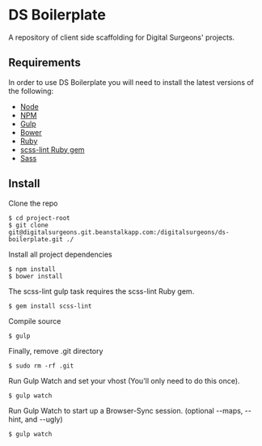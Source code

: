# DS Boilerplate


A repository of client side scaffolding for Digital Surgeons' projects.

## Requirements

In order to use DS Boilerplate you will need to install the latest versions of the following:

- [Node](http://nodejs.org/)
- [NPM](https://www.npmjs.org/)
- [Gulp](http://gulpjs.com/)
- [Bower](http://bower.io/)
- [Ruby](https://www.ruby-lang.org/en/)
- [scss-lint Ruby gem](https://rubygems.org/gems/scss-lint/versions/0.35.0)
- [Sass](http://sass-lang.com/)

## Install

Clone the repo

	$ cd project-root
	$ git clone git@digitalsurgeons.git.beanstalkapp.com:/digitalsurgeons/ds-boilerplate.git ./

Install all project dependencies

	$ npm install
	$ bower install

The scss-lint gulp task requires the scss-lint Ruby gem.

	$ gem install scss-lint

Compile source

	$ gulp

Finally, remove .git directory

	$ sudo rm -rf .git

Run Gulp Watch and set your vhost (You'll only need to do this once).

	$ gulp watch

Run Gulp Watch to start up a Browser-Sync session. (optional --maps, --hint, and --ugly)

	$ gulp watch
